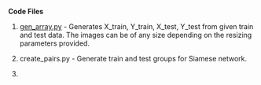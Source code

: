 **Code Files**

1) [gen_array.py](https://github.com/AKASH2907/bird-species-classification/blob/master/working%20codes/gen_array.py) - Generates X_train, Y_train, X_test, Y_test from given train and test data. The images can be of any size depending on the resizing parameters provided.

2) create_pairs.py - Generate train and test groups for Siamese network.

3) 
